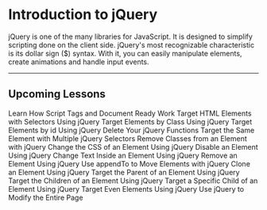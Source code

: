 # Introduction to jQuery

jQuery is one of the many libraries for JavaScript. It is designed to simplify scripting done on the client side. jQuery's most recognizable characteristic is its dollar sign ($) syntax. With it, you can easily manipulate elements, create animations and handle input events.

---

## Upcoming Lessons

Learn How Script Tags and Document Ready Work
Target HTML Elements with Selectors Using jQuery
Target Elements by Class Using jQuery
Target Elements by id Using jQuery
Delete Your jQuery Functions
Target the Same Element with Multiple jQuery Selectors
Remove Classes from an Element with jQuery
Change the CSS of an Element Using jQuery
Disable an Element Using jQuery
Change Text Inside an Element Using jQuery
Remove an Element Using jQuery
Use appendTo to Move Elements with jQuery
Clone an Element Using jQuery
Target the Parent of an Element Using jQuery
Target the Children of an Element Using jQuery
Target a Specific Child of an Element Using jQuery
Target Even Elements Using jQuery
Use jQuery to Modify the Entire Page